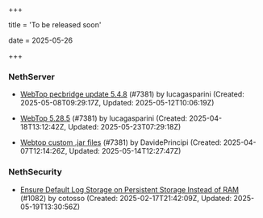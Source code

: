 +++

title = 'To be released soon'

date = 2025-05-26

+++

### NethServer

- [WebTop pecbridge update 5.4.8](https://github.com/NethServer/dev/issues/7447) (#7381) by lucagasparini (Created: 2025-05-08T09:29:17Z, Updated: 2025-05-12T10:06:19Z)

- [WebTop 5.28.5](https://github.com/NethServer/dev/issues/7415) (#7381) by lucagasparini (Created: 2025-04-18T13:12:42Z, Updated: 2025-05-23T07:29:18Z)

- [Webtop custom .jar files](https://github.com/NethServer/dev/issues/7381) (#7381) by DavidePrincipi (Created: 2025-04-07T12:14:26Z, Updated: 2025-05-14T12:27:47Z)

### NethSecurity

- [Ensure Default Log Storage on Persistent Storage Instead of RAM](https://github.com/NethServer/nethsecurity/issues/1082) (#1082) by cotosso (Created: 2025-02-17T21:42:09Z, Updated: 2025-05-19T13:30:56Z)


